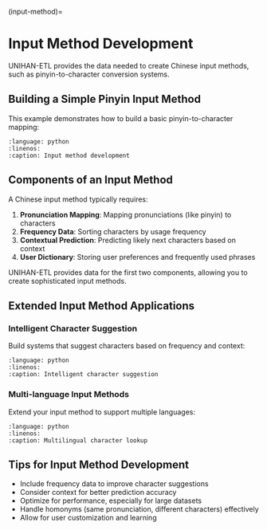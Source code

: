 (input-method)=

# Input Method Development

UNIHAN-ETL provides the data needed to create Chinese input methods, such as pinyin-to-character conversion systems.

## Building a Simple Pinyin Input Method

This example demonstrates how to build a basic pinyin-to-character mapping:

```{literalinclude} ../../tests/examples/test_input_method.py
:language: python
:linenos:
:caption: Input method development
```

## Components of an Input Method

A Chinese input method typically requires:

1. **Pronunciation Mapping**: Mapping pronunciations (like pinyin) to characters
2. **Frequency Data**: Sorting characters by usage frequency
3. **Contextual Prediction**: Predicting likely next characters based on context
4. **User Dictionary**: Storing user preferences and frequently used phrases

UNIHAN-ETL provides data for the first two components, allowing you to create sophisticated input methods.

## Extended Input Method Applications

### Intelligent Character Suggestion

Build systems that suggest characters based on frequency and context:

```{literalinclude} ../../tests/examples/test_intelligent_input.py
:language: python
:linenos:
:caption: Intelligent character suggestion
```

### Multi-language Input Methods

Extend your input method to support multiple languages:

```{literalinclude} ../../tests/examples/test_multilingual_lookup.py
:language: python
:linenos:
:caption: Multilingual character lookup
```

## Tips for Input Method Development

- Include frequency data to improve character suggestions
- Consider context for better prediction accuracy
- Optimize for performance, especially for large datasets
- Handle homonyms (same pronunciation, different characters) effectively
- Allow for user customization and learning
